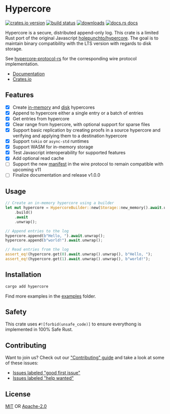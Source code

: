# Hypercore
[![crates.io version][1]][2] [![build status][3]][4]
[![downloads][5]][6] [![docs.rs docs][7]][8]

Hypercore is a secure, distributed append-only log. This crate is a limited Rust
port of the original Javascript
[holepunchto/hypercore](https://github.com/holepunchto/hypercore). The goal is to
maintain binary compatibility with the LTS version with regards to disk storage.

See [hypercore-protocol-rs](https://github.com/datrs/hypercore-protocol-rs) for the
corresponding wire protocol implementation.

- [Documentation][8]
- [Crates.io][2]

## Features

- [x] Create [in-memory](https://github.com/datrs/random-access-memory) and [disk](https://github.com/datrs/random-access-disk) hypercores
- [x] Append to hypercore either a single entry or a batch of entries
- [x] Get entries from hypercore
- [x] Clear range from hypercore, with optional support for sparse files
- [x] Support basic replication by creating proofs in a source hypercore and verifying and applying them to a destination hypercore
- [x] Support `tokio` or `async-std` runtimes
- [x] Support WASM for in-memory storage
- [x] Test Javascript interoperability for supported features
- [x] Add optional read cache
- [ ] Support the new [manifest](https://github.com/holepunchto/hypercore/blob/main/lib/manifest.js) in the wire protocol to remain compatible with upcoming v11
- [ ] Finalize documentation and release v1.0.0

## Usage
```rust
// Create an in-memory hypercore using a builder
let mut hypercore = HypercoreBuilder::new(Storage::new_memory().await.unwrap())
    .build()
    .await
    .unwrap();

// Append entries to the log
hypercore.append(b"Hello, ").await.unwrap();
hypercore.append(b"world!").await.unwrap();

// Read entries from the log
assert_eq!(hypercore.get(0).await.unwrap().unwrap(), b"Hello, ");
assert_eq!(hypercore.get(1).await.unwrap().unwrap(), b"world!");
```

## Installation
```sh
cargo add hypercore
```

Find more examples in the [examples](./examples) folder.

## Safety
This crate uses ``#![forbid(unsafe_code)]`` to ensure everythong is implemented in
100% Safe Rust.

## Contributing
Want to join us? Check out our ["Contributing" guide][contributing] and take a
look at some of these issues:

- [Issues labeled "good first issue"][good-first-issue]
- [Issues labeled "help wanted"][help-wanted]

## License
[MIT](./LICENSE-MIT) OR [Apache-2.0](./LICENSE-APACHE)

[1]: https://img.shields.io/crates/v/hypercore.svg?style=flat-square
[2]: https://crates.io/crates/hypercore
[3]: https://github.com/datrs/hypercore/actions/workflows/ci.yml/badge.svg
[4]: https://github.com/datrs/hypercore/actions
[5]: https://img.shields.io/crates/d/hypercore.svg?style=flat-square
[6]: https://crates.io/crates/hypercore
[7]: https://img.shields.io/badge/docs-latest-blue.svg?style=flat-square
[8]: https://docs.rs/hypercore

[releases]: https://github.com/datrs/hypercore/releases
[contributing]: https://github.com/datrs/hypercore/blob/master/.github/CONTRIBUTING.md
[good-first-issue]: https://github.com/datrs/hypercore/labels/good%20first%20issue
[help-wanted]: https://github.com/datrs/hypercore/labels/help%20wanted
